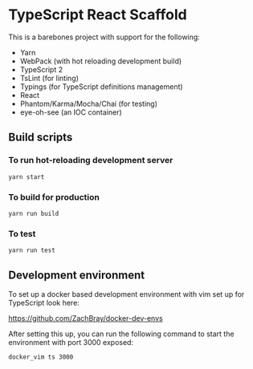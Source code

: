 # TypeScript React Scaffold

This is a barebones project with support for the following:

- Yarn
- WebPack (with hot reloading development build)
- TypeScript 2
- TsLint (for linting)
- Typings (for TypeScript definitions management)
- React
- Phantom/Karma/Mocha/Chai (for testing)
- eye-oh-see (an IOC container)

## Build scripts

### To run hot-reloading development server

```
yarn start
```

### To build for production

```
yarn run build
```

### To test

```
yarn run test
```

## Development environment

To set up a docker based development environment with vim set up for TypeScript look here:

https://github.com/ZachBray/docker-dev-envs

After setting this up, you can run the following command to start the environment with port 3000 exposed:

```
docker_vim ts 3000
```
